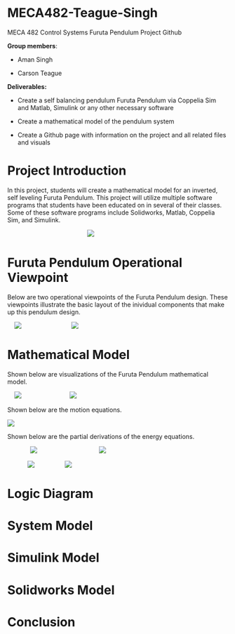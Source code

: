 # MECA482-Teague-Singh
MECA 482 Control Systems Furuta Pendulum Project Github

**Group members**: 

- Aman Singh 

- Carson Teague

**Deliverables:**

- Create a self balancing pendulum Furuta Pendulum via Coppelia Sim and Matlab, Simulink or any other necessary software

- Create a mathematical model of the pendulum system

- Create a Github page with information on the project and all related files and visuals 

# Project Introduction
In this project, students will create a mathematical model for an inverted, self leveling Furuta Pendulum. This project will utilize multiple software programs that students have been educated on in several of their classes. Some of these software programs include Solidworks, Matlab, Coppelia Sim, and Simulink. 

&emsp;&emsp;&emsp;&emsp;&emsp;&emsp;&emsp;&emsp;&emsp;&emsp;&emsp;&emsp;&emsp;![](Images/googlependulum.png)

# Furuta Pendulum Operational Viewpoint
Below are two operational viewpoints of the Furuta Pendulum design. These viewpoints illustrate the basic layout of the inividual components that make up this pendulum design.

&nbsp;&nbsp;&nbsp;&nbsp;![](Images/drawioside.jpg)&nbsp;&nbsp;&nbsp;&nbsp;&nbsp;&nbsp;&nbsp;&nbsp;&nbsp;&nbsp;&nbsp;&nbsp;&nbsp;&nbsp;&nbsp;&nbsp;&nbsp;&nbsp;&nbsp;&nbsp;&nbsp;&nbsp;&nbsp;&nbsp;&nbsp;&nbsp;&nbsp;&nbsp; ![](Images/drawiofront.jpg)

# Mathematical Model
Shown below are visualizations of the Furuta Pendulum mathematical model. 

&nbsp;&nbsp;&nbsp;&nbsp;![](Images/Pendmathmodelfront.jpg)&nbsp;&nbsp;&nbsp;&nbsp;&nbsp;&nbsp;&nbsp;&nbsp;&nbsp;&nbsp;&nbsp;&nbsp;&nbsp;&nbsp;&nbsp;&nbsp;&nbsp;&nbsp;&nbsp;&nbsp;&nbsp;&nbsp;&nbsp;&nbsp;&nbsp;&nbsp;&nbsp;&nbsp;![](Images/pendulumforces.jpg)

Shown below are the motion equations.

![](Images/motioneqs.jpg)

Shown below are the partial derivations of the energy equations.

&emsp;&emsp;&nbsp;&nbsp;&nbsp;&nbsp;&nbsp;&nbsp;![](Images/veqs.jpg) &emsp;&emsp;&emsp;&emsp;&emsp;&emsp;&emsp;&nbsp;&nbsp;&nbsp;&nbsp;&nbsp;&nbsp;&nbsp;&nbsp;&nbsp; ![](Images/teqs.jpg) 

&nbsp;&nbsp;&emsp;&nbsp;&nbsp;&nbsp;&nbsp;&nbsp;&nbsp;![](Images/qeqs.jpg) &emsp;&emsp;&emsp;&nbsp;&nbsp;&nbsp;&nbsp;&nbsp;&nbsp;![](Images/leqs.jpg)

# Logic Diagram

# System Model

# Simulink Model

# Solidworks Model

# Conclusion
